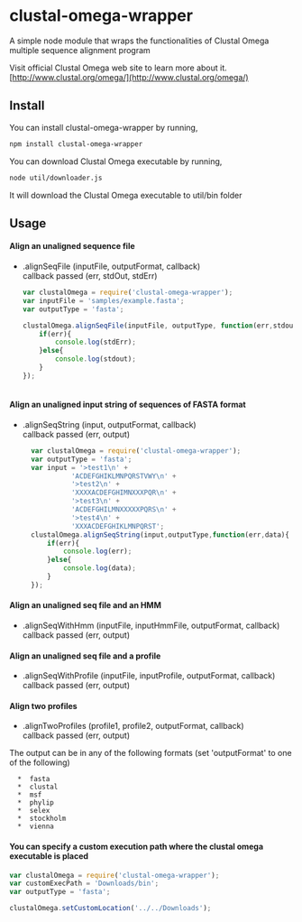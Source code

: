 # clustal-omega-wrapper
A simple node module that wraps the functionalities of Clustal Omega multiple sequence alignment program

Visit official Clustal Omega web site to learn more about it. [http://www.clustal.org/omega/](http://www.clustal.org/omega/)

## Install

You can install clustal-omega-wrapper by running,

```bash
npm install clustal-omega-wrapper
```

You can download Clustal Omega executable by running, 

```bash
node util/downloader.js
```

It will download the Clustal Omega executable to util/bin folder 

## Usage
#### Align an unaligned sequence file
* .alignSeqFile (inputFile, outputFormat, callback)    
  callback passed (err, stdOut, stdErr)
  
  ```javascript
  var clustalOmega = require('clustal-omega-wrapper');
  var inputFile = 'samples/example.fasta';
  var outputType = 'fasta';
  
  clustalOmega.alignSeqFile(inputFile, outputType, function(err,stdout,stdErr){
      if(err){
          console.log(stdErr);
      }else{
          console.log(stdout);
      }
  });
      
#### Align an unaligned input string of sequences of FASTA format
* .alignSeqString (input, outputFormat, callback)    
  callback passed (err, output)
  
  ```javascript
    var clustalOmega = require('clustal-omega-wrapper');
    var outputType = 'fasta';
    var input = '>test1\n' +
              'ACDEFGHIKLMNPQRSTVWY\n' +
              '>test2\n' +
              'XXXXACDEFGHIMNXXXPQR\n' +
              '>test3\n' +
              'ACDEFGHILMNXXXXXPQRS\n' +
              '>test4\n' +
              'XXXACDEFGHIKLMNPQRST';
    clustalOmega.alignSeqString(input,outputType,function(err,data){
        if(err){
            console.log(err);
        }else{
            console.log(data);
        }
    });
  

#### Align an unaligned seq file and an HMM
* .alignSeqWithHmm (inputFile, inputHmmFile, outputFormat, callback)    
  callback passed (err, output)

#### Align an unaligned seq file and a profile
* .alignSeqWithProfile (inputFile, inputProfile, outputFormat, callback)    
  callback passed (err, output)

#### Align two profiles
* .alignTwoProfiles (profile1, profile2, outputFormat, callback)    
  callback passed (err, output)

The output can be in any of the following formats (set 'outputFormat' to one of the following) 
   
      *  fasta
      *  clustal
      *  msf
      *  phylip
      *  selex
      *  stockholm
      *  vienna

#### You can specify a custom execution path where the clustal omega executable is placed

 
  ```javascript
  var clustalOmega = require('clustal-omega-wrapper');
  var customExecPath = 'Downloads/bin';
  var outputType = 'fasta';
  
  clustalOmega.setCustomLocation('../../Downloads');

